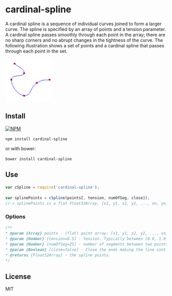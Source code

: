 # cardinal-spline

A cardinal spline is a sequence of individual curves joined to form a larger curve. The spline is specified by an array of points and a tension parameter. A cardinal spline passes smoothly through each point in the array; there are no sharp corners and no abrupt changes in the tightness of the curve. The following illustration shows a set of points and a cardinal spline that passes through each point in the set.


![figure!](cardinal-spline-ex.png)


## Install
[![NPM](https://nodei.co/npm/cardinal-spline.png?downloads=true)](https://nodei.co/npm/cardinal-spline/)

`npm install cardinal-spline`

or with bower:

`bower install cardinal-spline`


## Use


```js
var cSpline = require('cardinal-spline');

var splinePoints = cSpline(points[, tension, numOfSeg, close]);
//-> splinePoints is a flat Float32Array, [x1, y1, x2, y2, ..., xn, yn]

```

### Options

```js
/**
* @param {Array} points - (flat) point array: [x1, y1, x2, y2, ..., xn, yn]
* @param {Number} [tension=0.5] - tension. Typically between [0.0, 1.0] but can be exceeded
* @param {Number} [numOfSeg=25] - number of segments between two points (line resolution)
* @param {Boolean} [close=false] - Close the ends making the line continuous
* @returns {Float32Array} - the spline points.
*/
```

## License

MIT
